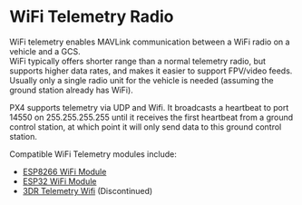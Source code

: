 # WiFi Telemetry Radio

WiFi telemetry enables MAVLink communication between a WiFi radio on a vehicle and a GCS.\
WiFi typically offers shorter range than a normal telemetry radio, but supports higher data rates, and makes it easier to support FPV/video feeds.
Usually only a single radio unit for the vehicle is needed (assuming the ground station already has WiFi).

PX4 supports telemetry via UDP and Wifi. It broadcasts a heartbeat to port 14550 on 255.255.255.255 until it receives the first heartbeat from a ground control station, at which point it will only send data to this ground control station.

Compatible WiFi Telemetry modules include:

- [ESP8266 WiFi Module](../telemetry/esp8266_wifi_module.md)
- [ESP32 WiFi Module](../telemetry/esp32_wifi_module.md)
- [3DR Telemetry Wifi](../telemetry/3dr_telemetry_wifi.md) (Discontinued)
